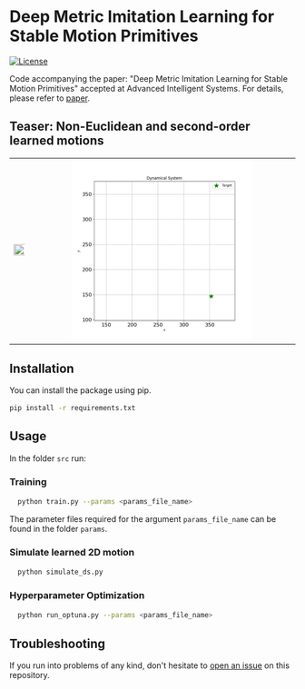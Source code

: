 # Deep Metric Imitation Learning for Stable Motion Primitives
[![License](https://img.shields.io/badge/license-MIT-blue)](https://opensource.org/licenses/MIT)

Code accompanying the paper: "Deep Metric Imitation Learning for Stable Motion Primitives" accepted at Advanced Intelligent Systems.
For details, please refer to [paper](https://arxiv.org/pdf/2310.12831.pdf).

## Teaser: Non-Euclidean and second-order learned motions
<table align="center" border="0">
    <tr>
        <td style="text-align: center;">
            <img src="./media/sphere.gif" width="130%" height="50%"/>
        </td>
        <td style="text-align: center;">
            <img src="./media/second_order.gif" width="70%" height="50%"/>
        </td>
    </tr>
</table>

## Installation

You can install the package using pip.
```bash
pip install -r requirements.txt
```

## Usage
In the folder `src` run:

### Training
```bash
  python train.py --params <params_file_name>
```
The parameter files required for the argument `params_file_name` can be found in the folder `params`.

### Simulate learned 2D motion
```bash
  python simulate_ds.py
```

### Hyperparameter Optimization
```bash
  python run_optuna.py --params <params_file_name>
```

## Troubleshooting

If you run into problems of any kind, don't hesitate to [open an issue](https://github.com/rperezdattari/PUMA-Deep-Metric-IL-for-Stable-Motion-Primitives/issues) on this repository.
